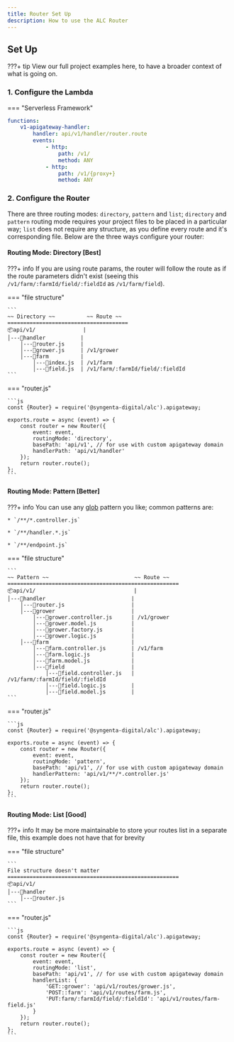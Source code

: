 ```yaml
---
title: Router Set Up
description: How to use the ALC Router
---
```


## Set Up

???+ tip
    View our full project examples here, to have a broader context of what is going on.


### 1. Configure the Lambda

=== "Serverless Framework"

```yaml
functions:
    v1-apigateway-handler:
        handler: api/v1/handler/router.route
        events:
            - http:
                path: /v1/
                method: ANY
            - http:
                path: /v1/{proxy+}
                method: ANY    
```

### 2. Configure the Router

There are three routing modes: `directory`, `pattern` and `list`; `directory` and `pattern` routing mode requires your project files to be placed in a particular way; `list` does not require any structure, as you define every route and it's corresponding file. Below are the three ways configure your router:

#### Routing Mode: Directory [Best]

???+ info
    If you are using route params, the router will follow the route as if the route parameters didn't exist (seeing this `/v1/farm/:farmId/field/:fieldId` as `/v1/farm/field`).

=== "file structure"

    ```
    ~~ Directory ~~          ~~ Route ~~
    ======================================
    📦api/v1/               |
    │---📂handler           |
        │---📜router.js     |
        │---📜grower.js     | /v1/grower
        │---📂farm          |
            │---📜index.js  | /v1/farm
            │---📜field.js  | /v1/farm/:farmId/field/:fieldId
    ```

=== "router.js"

    ```js
    const {Router} = require('@syngenta-digital/alc').apigateway;

    exports.route = async (event) => {
        const router = new Router({
            event: event,
            routingMode: 'directory',
            basePath: 'api/v1', // for use with custom apigateway domain
            handlerPath: 'api/v1/handler'
        });
        return router.route();
    };
    ```

#### Routing Mode: Pattern [Better]

???+ info
    You can use any [glob](https://en.wikipedia.org/wiki/Glob_(programming)) pattern you like; common patterns are:

    * `/**/*.controller.js`

    * `/**/handler.*.js`

    * `/**/endpoint.js`

=== "file structure"

    ```
    ~~ Pattern ~~                           ~~ Route ~~
    ======================================================
    📦api/v1/                               |
    │---📂handler                           |
        │---📜router.js                     |
        │---📂grower                        |
            │---📜grower.controller.js      | /v1/grower
            │---📜grower.model.js           |
            │---📜grower.factory.js         |
            │---📜grower.logic.js           |
        │---📂farm                          |
            │---📜farm.controller.js        | /v1/farm
            │---📜farm.logic.js             |
            │---📜farm.model.js             |
            │---📂field                     |
                │---📜field.controller.js   | /v1/farm/:farmId/field/:fieldId
                │---📜field.logic.js        |
                │---📜field.model.js        |
    ```

=== "router.js"

    ```js
    const {Router} = require('@syngenta-digital/alc').apigateway;

    exports.route = async (event) => {
        const router = new Router({
            event: event,
            routingMode: 'pattern',
            basePath: 'api/v1', // for use with custom apigateway domain
            handlerPattern: 'api/v1/**/*.controller.js'
        });
        return router.route();
    };
    ```

#### Routing Mode: List [Good]

???+ info
    It may be more maintainable to store your routes list in a separate file, this example does not have that for brevity

=== "file structure"

    ```
    File structure doesn't matter
    ======================================================
    📦api/v1/
    │---📂handler
        │---📜router.js
    ```

=== "router.js"

    ```js
    const {Router} = require('@syngenta-digital/alc').apigateway;

    exports.route = async (event) => {
        const router = new Router({
            event: event,
            routingMode: 'list',
            basePath: 'api/v1', // for use with custom apigateway domain
            handlerList: {
                'GET::grower': 'api/v1/routes/grower.js',
                'POST::farm': 'api/v1/routes/farm.js',
                'PUT:farm/:farmId/field/:fieldId': 'api/v1/routes/farm-field.js'
            }
        });
        return router.route();
    };
    ```
